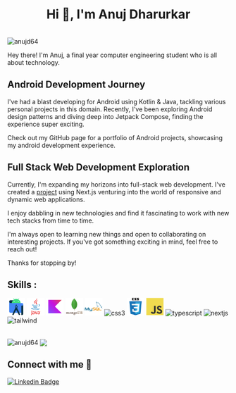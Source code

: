 <h1 align="center">Hi 👋, I'm Anuj Dharurkar</h1> </br>

<img align="left" src="https://komarev.com/ghpvc/?username=anujd64&label=Profile%20views&color=129e00&style=plastic" alt="anujd64" /> 
</br>

Hey there! I'm Anuj, a final year computer engineering student who is all about technology.

## Android Development Journey
I've had a blast developing for Android using Kotlin & Java, tackling various personal projects in this domain. Recently, I've been exploring Android design patterns and diving deep into Jetpack Compose, finding the experience super exciting.

Check out my GitHub page for a portfolio of Android projects, showcasing my android development experience.

## Full Stack Web Development Exploration
Currently, I'm expanding my horizons into full-stack web development. I've created a <a href="https://gate-pyq-web.vercel.app/"> project</a> using Next.js venturing into the world of responsive and dynamic web applications.

I enjoy dabbling in new technologies and find it fascinating to work with new tech stacks from time to time.

I'm always open to learning new things and open to collaborating on interesting projects. If you've got something exciting in mind, feel free to reach out!

Thanks for stopping by!

## Skills :

<p align="left">
<img src="https://github.com/devicons/devicon/blob/master/icons/androidstudio/androidstudio-original.svg" alt="Android Studio" width="40" height="40"/>
<img src="https://github.com/devicons/devicon/blob/master/icons/java/java-original-wordmark.svg" alt="Java" width="40" height="40"/>
<img src="https://github.com/devicons/devicon/blob/master/icons/kotlin/kotlin-original.svg" alt="Java" width="40" height="40"/>
<img src="https://github.com/devicons/devicon/blob/master/icons/mongodb/mongodb-original-wordmark.svg" alt="mongodb" width="40" height="40"/> 
<img src="https://github.com/devicons/devicon/blob/master/icons/mysql/mysql-original-wordmark.svg" alt="mysql" width="40" height="40"/> 
<img src="https://cdn-icons-png.flaticon.com/512/732/732212.png?w=360" alt="css3" width="40" height="40"/> 
<img src="https://raw.githubusercontent.com/devicons/devicon/master/icons/css3/css3-original-wordmark.svg" alt="css3" width="40" height="40"/> 
<img src="https://raw.githubusercontent.com/devicons/devicon/master/icons/javascript/javascript-original.svg" alt="javascript" width="40" height="40"/>
<img src="https://cdn.jsdelivr.net/gh/devicons/devicon/icons/typescript/typescript-original.svg" alt="typescript" width="40" height="40"/> 
<img src="https://cdn.jsdelivr.net/gh/devicons/devicon/icons/nextjs/nextjs-line.svg" alt="nextjs" width="40" height="40"/> 
<img src="https://cdn.jsdelivr.net/gh/devicons/devicon/icons/tailwindcss/tailwindcss-plain.svg" alt="tailwind" width="40" height="40"/> </p>



<br/>

<img align="center" src="https://github-readme-stats.vercel.app/api/top-langs?username=anujd64&show_icons=true&locale=en&layout=compact&theme=react" alt="anujd64" />

<img align="center" src="https://github-readme-stats.vercel.app/api?username=anujd64&show_icons=true,issues&theme=tokyonight" />


## Connect with me 🤝
[![Linkedin Badge](https://img.shields.io/badge/-anujd64-blue?style=for-the-badge&logo=Linkedin&logoColor=white&link=https://www.linkedin.com/in/anujd64/)](https://www.linkedin.com/in/anujd64/)

